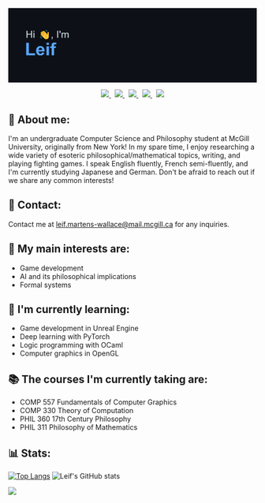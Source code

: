 <!-- Banner -->
<img align="center" src="https://github.com/leif-mw/leif-mw/blob/423d175265639affed9b7dae07e12c73dc51d418/header.png" alt="Hi, I'm Leif" />

<!-- Badges -->
<p align='center'>

  <a href="https://www.linkedin.com/in/leif-mw/">
    <img src="https://img.shields.io/badge/LinkedIn-0077B5?style=for-the-badge&logo=linkedin&logoColor=white" />
  </a>&nbsp;
  <a href="https://instagram.com/leifmw">
    <img src="https://img.shields.io/badge/Instagram-E4405F?style=for-the-badge&logo=instagram&logoColor=white" />        
  </a>&nbsp;
  <a href="https://instagram.com/leifmw">
    <img src="https://img.shields.io/badge/Facebook-1877F2?style=for-the-badge&logo=facebook&logoColor=white" />        
  </a>&nbsp;
  <a href="https://leetcode.com/leif-mw/">
    <img src="https://img.shields.io/badge/-LeetCode-FFA116?style=for-the-badge&logo=LeetCode&logoColor=black" />        
  </a>&nbsp;
  <a href="https://www.kaggle.com/leifmw">
    <img src="https://img.shields.io/badge/Kaggle-20BEFF?style=for-the-badge&logo=Kaggle&logoColor=white" />        
  </a>
  
</p>

👤 About me:
---
I'm an undergraduate Computer Science and Philosophy student at McGill University, originally from New York! In my spare time, I enjoy researching a wide variety of esoteric philosophical/mathematical topics, writing, and playing fighting games. I speak English fluently, French semi-fluently, and I'm currently studying Japanese and German. Don't be afraid to reach out if we share any common interests!

📧 Contact:
---
Contact me at leif.martens-wallace@mail.mcgill.ca for any inquiries.

💭 My main interests are:
---
- Game development
- AI and its philosophical implications
- Formal systems

🌱 I'm currently learning:
---
- Game development in Unreal Engine
- Deep learning with PyTorch
- Logic programming with OCaml
- Computer graphics in OpenGL

📚 The courses I'm currently taking are:
---
- COMP 557 Fundamentals of Computer Graphics
- COMP 330 Theory of Computation
- PHIL 360 17th Century Philosophy
- PHIL 311 Philosophy of Mathematics

📊 Stats:
---
[![Top Langs](https://github-readme-stats.vercel.app/api/top-langs/?username=leif-mw&layout=compact&theme=github_dark&hide_border=True&hide_title=True)](https://github.com/anuraghazra/github-readme-stats)
![Leif's GitHub stats](https://github-readme-stats.vercel.app/api?username=leif-mw&show_icons=true&theme=github_dark&hide_border=True&hide_title=True)

![](https://komarev.com/ghpvc/?username=leif-mw&label=Visitors&style=for-the-badge)
